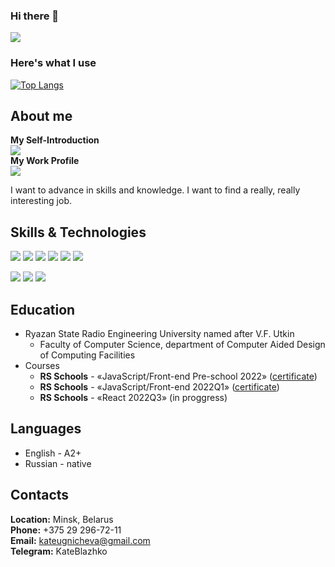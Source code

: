 ### Hi there 👋
[![](https://www.codewars.com/users/KateBlazhko/badges/large)](https://www.codewars.com/users/KateBlazhko)  

### Here's what I use
[![Top Langs](https://github-readme-stats.vercel.app/api/top-langs/?username=KateBlazhko&layout=compact&theme=vision-friendly-dark)](https://github.com/anuraghazra/github-readme-stats)

## **About me** ##
**My Self-Introduction**\
[![](https://img.shields.io/badge/-YouTube-red?logo=youtube&logoColor=white&style=for-the-badge)](https://www.youtube.com/watch?v=sH9ukWkAmtA)\
**My Work Profile**\
[![](https://img.shields.io/badge/-LinkedIn-blue?logo=linkedin&logoColor=white&style=for-the-badge)](https://www.linkedin.com/in/ekaterina-blazhko-919680223/)

I want to advance in skills and knowledge. I want to find a really, really interesting job.

## **Skills & Technologies** ##
![](https://img.shields.io/badge/-HTML-black?style=for-the-badge&logo=HTML5&logoColor=red)
![](https://img.shields.io/badge/-CSS-black?style=for-the-badge&logo=CSS3&logoColor=blue)
![](https://img.shields.io/badge/-JavaScript-black?style=for-the-badge&logo=JavaScript&logoColor=yellow)
![](https://img.shields.io/badge/-Sass-black?style=for-the-badge&logo=Sass&logoColor=pink)
![](https://img.shields.io/badge/-TypeScript-black?style=for-the-badge&logo=TypeScript&logoColor=blue)
![](https://img.shields.io/badge/-React-black?style=for-the-badge&logo=React&logoColor=cyan)

![](https://img.shields.io/badge/-GitHub-black?style=for-the-badge&logo=GitHub&logoColor=white)
![](https://img.shields.io/badge/-Webpack-black?style=for-the-badge&logo=webpack&logoColor=lightblue)
![](https://img.shields.io/badge/-ESLint-black?style=for-the-badge&logo=ESLint&logoColor=purple)

## **Education** ##
* Ryazan State Radio Engineering University named after V.F. Utkin
    + Faculty of Computer Science, department of Computer Aided Design of Computing Facilities
* Courses
    + **RS Schools** - «JavaScript/Front-end Pre-school 2022» ([certificate](https://app.rs.school/certificate/kuwjrqqi))
    + **RS Schools** - «JavaScript/Front-end 2022Q1» ([certificate](https://app.rs.school/certificate/8pwjlcym))
    + **RS Schools** - «React 2022Q3» (in proggress)

## **Languages** ##
* English - А2+
* Russian - native

## **Contacts** ##
**Location:** Minsk, Belarus\
**Phone:** +375 29 296-72-11\
**Email:** kateugnicheva@gmail.com\
**Telegram:** KateBlazhko
<!--
**KateBlazhko/KateBlazhko** is a ✨ _special_ ✨ repository because its `README.md` (this file) appears on your GitHub profile.

Here are some ideas to get you started:

- 🔭 I’m currently working on ...
- 🌱 I’m currently learning ...
- 👯 I’m looking to collaborate on ...
- 🤔 I’m looking for help with ...
- 💬 Ask me about ...
- 📫 How to reach me: ...
- 😄 Pronouns: ...
- ⚡ Fun fact: ...
-->
